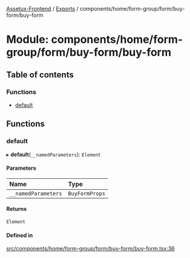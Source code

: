 [Assetux-Frontend](../README.md) / [Exports](../modules.md) / components/home/form-group/form/buy-form/buy-form

# Module: components/home/form-group/form/buy-form/buy-form

## Table of contents

### Functions

- [default](components_home_form_group_form_buy_form_buy_form.md#default)

## Functions

### default

▸ **default**(`__namedParameters`): `Element`

#### Parameters

| Name | Type |
| :------ | :------ |
| `__namedParameters` | `BuyFormProps` |

#### Returns

`Element`

#### Defined in

[src/components/home/form-group/form/buy-form/buy-form.tsx:36](https://github.com/ASSETUX/frontend/blob/9a68660/src/components/home/form-group/form/buy-form/buy-form.tsx#L36)
